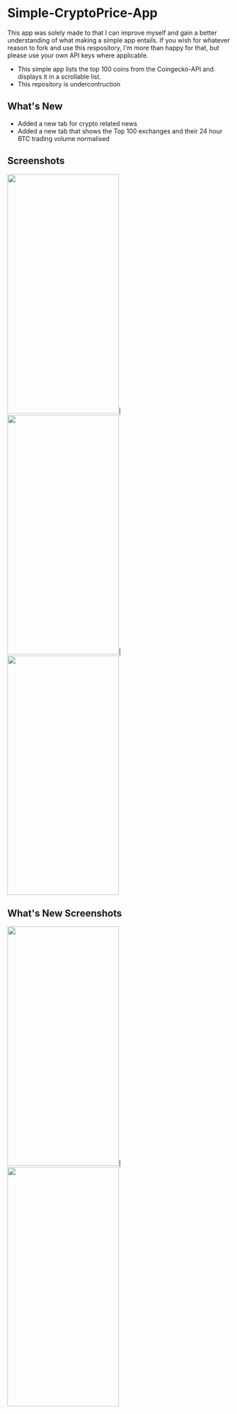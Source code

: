# Simple-CryptoPrice-App
This app was solely made to that I can improve myself and gain a better understanding of what making a simple app entails. If you wish for whatever reason to fork and use this respository, I'm more than happy for that, but please use your own API keys where applicable.
- This simple app lists the top 100 coins from the Coingecko-API and displays it in a scrollable list. 
- This repository is undercontruction

## What's New
- Added a new tab for crypto related news
- Added a new tab that shows the Top 100 exchanges and their 24 hour BTC trading volume normalised

## Screenshots
<img src="https://user-images.githubusercontent.com/64978825/154864464-13bade65-3153-4f9d-b695-04a31ea26da6.png" width="252" height="540">|
<img src="https://user-images.githubusercontent.com/64978825/154864466-19116d55-403d-4bf5-98e0-9834536e789a.png" width="252" height="540">|
<img src="https://user-images.githubusercontent.com/64978825/154864467-04d90b36-6350-45c1-9fe8-d44770d9e693.png" width="252" height="540">


## What's New Screenshots

<img src="https://user-images.githubusercontent.com/64978825/155035480-454aa8b8-b725-4cb7-ac4e-522bdb3cbbaa.png" width="252" height="540">|
<img src="https://user-images.githubusercontent.com/64978825/155200208-ddb1325d-5b81-4a83-9082-8e37e5de8ef8.png" width="252" height="540">

